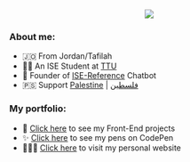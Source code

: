 <h1 align='center'>
    <img src='https://readme-typing-svg.herokuapp.com/?font=Roboto&color=000000&size=28&center=true&vCenter=true&lines=Hi+there!+I%27m+Mohammad+%F0%9F%91%8B'>
</h1>

### About me:
* 🇯🇴 From Jordan/Tafilah
* 👨‍🎓 An ISE Student at [TTU](http://www.ttu.edu.jo)
* 🦾 Founder of [ISE-Reference](https://t.me/ise_reference_bot) Chatbot
* 🇵🇸 Support [Palestine](https://twitter.com/hashtag/FreePalestine) | [فلسطين](https://twitter.com/hashtag/%D9%81%D9%84%D8%B3%D8%B7%D9%8A%D9%86)

### My portfolio:
* 🚀 [Click here](https://github.com/mohammad-jarabah/Front-End-Projects) to see my Front-End projects
* ✨ [Click here](https://codepen.io/mohammad-jarabah) to see my pens on CodePen
* 👨🏻‍💻 [Click here](https://mj.urspace.io) to visit my personal website
